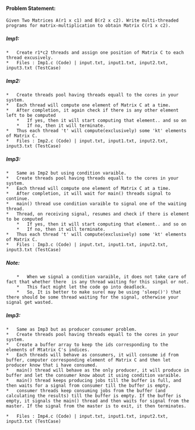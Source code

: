 #### Problem Statement:
    Given Two Matrices A(r1 x c1) and B(r2 x c2). Write multi-threaded programs for matrix-multiplication to obtain Matrix C(r1 x c2).

##### Imp1:
    *   Create r1*c2 threads and assign one position of Matrix C to each thread excusively.
    *   Files : Imp1.c (Code) | input.txt, input1.txt, input2.txt, input3.txt (TestCase)

##### Imp2:
    *   Create threads pool having threads equall to the cores in your system.
    *   Each thread will compute one element of Matrix C at a time.
    *   After completion, it again check if there is any other element left to be computed
        *   If yes, then it will start computing that element.. and so on
        *   If no, then it will terminate.
    *   Thus each thread 't' will compute(exclusively) some 'kt' elements of Matrix C.  
    *   Files : Imp2.c (Code) | input.txt, input1.txt, input2.txt, input3.txt (TestCase)

##### Imp3:
    *   Same as Imp2 but using condition varaible.
    *   Create threads pool having threads equall to the cores in your system.
    *   Each thread will compute one element of Matrix C at a time.
    *   After completion, it will wait for main() threads signal to continue.
    *   main() thread use condition varaible to signal one of the waiting thread.
    *   Thread, on receiving signal, resumes and check if there is element to be computed
        *   If yes, then it will start computing that element.. and so on
        *   If no, then it will terminate.
    *   Thus each thread 't' will compute(exclusively) some 'kt' elements of Matrix C.
    *   Files : Imp3.c (Code) | input.txt, input1.txt, input2.txt, input3.txt (TestCase)

##### Note: 
        *   When we signal a condition varaible, it does not take care of fact that whether there  is any thread waiting for this singal or not. 
        *   This fact might let the code go into deadlock. 
        *   So, It is better to make sure( may be using 'sleep()') that there should be some thread waiting for the signal, otherwise your signal get wasted.

##### Imp3:
    *   Same as Imp3 but as producer consumer problem.
    *   Create threads pool having threads equall to the cores in your system.
    *   Create a buffer array to keep the ids corresponding to the elements of Mtatrix C's indices.
    *   Each threads will behave as consumers, it will consume id from buffer, computer corresponding element of Matrix C and then let producer know that i have consumed.
    *   main() thread will behave as the only producer, it will produce in buffer and let the consumer know about it using condition varaible.
    *   main() thread keeps producing jobs till the buffer is full, and then waits for a signal from consumer till the buffer is empty. 
    *   consumer threads keep consuming jobs from the buffer (and calculating the results) till the buffer is empty. If the buffer is empty, it signals the main() thread and then waits for signal from the master. If the signal from the master is to exit, it then terminates.

    *   Files : Imp4.c (Code) | input.txt, input1.txt, input2.txt, input3.txt (TestCase)

